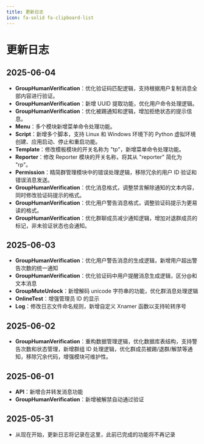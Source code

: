 ```yaml
---
title: 更新日志
icon: fa-solid fa-clipboard-list
---
```


# 更新日志

## 2025-06-04

- **GroupHumanVerification**：优化验证码匹配逻辑，支持根据用户复制消息全部内容进行验证。
- **GroupHumanVerification**：新增 UUID 提取功能，优化用户命令处理逻辑。
- **GroupHumanVerification**：优化被踢通知和逻辑，增加拒绝状态的提示信息。
- **Menu**：多个模块新增菜单命令处理功能。
- **Script**：新增多个脚本，支持 Linux 和 Windows 环境下的 Python 虚拟环境创建、应用启动、停止和重启功能。
- **Template**：修改模板模块的开关名称为 "tp"，新增菜单命令处理功能。
- **Reporter**：修改 Reporter 模块的开关名称，将其从 "reporter" 简化为 "rp"。
- **Permission**：精简群管理模块中的错误处理逻辑，移除冗余的用户 ID 验证和错误消息发送。
- **GroupHumanVerification**：优化消息格式，调整禁言解除通知的文本内容，同时修改验证码提示的格式。
- **GroupHumanVerification**：优化用户警告消息格式，调整验证码提示为更易读的格式。
- **GroupHumanVerification**：优化群聊成员减少通知逻辑，增加对退群成员的标记，非未验证状态也会通知。

## 2025-06-03

- **GroupHumanVerification**：优化用户警告消息的生成逻辑，新增用户超出警告次数的统一通知
- **GroupHumanVerification**：优化验证码中用户提醒消息生成逻辑，区分@和文本消息
- **GroupMuteUnlock**：新增解码 unicode 字符串的功能，优化群消息处理逻辑
- **OnlineTest**：增强管理员 ID 的显示
- **Log**：修改日志文件命名规则，新增自定义 Xnamer 函数以支持轮转序号

## 2025-06-02

- **GroupHumanVerification**：重构数据管理逻辑，优化数据库表结构，支持警告次数和状态管理，新增群组 ID 处理逻辑，优化群成员被踢/退群/解禁等通知，移除冗余代码，增强模块可维护性。

## 2025-06-01

- **API**：新增合并转发消息功能
- **GroupHumanVerification**：新增被解禁自动通过验证

## 2025-05-31

- 从现在开始，更新日志将记录在这里，此前已完成的功能将不再记录
